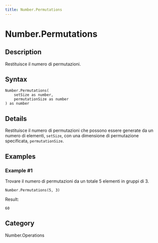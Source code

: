 ```yaml
---
title: Number.Permutations
---
```


# Number.Permutations


## Description

Restituisce il numero di permutazioni.


## Syntax

```powerquery
Number.Permutations(
    setSize as number,
    permutationSize as number
) as number
```


## Details

Restituisce il numero di permutazioni che possono essere generate da un numero di elementi, <code>setSize</code>, con una dimensione di permutazione specificata, <code>permutationSize</code>.


## Examples

### Example #1 
Trovare il numero di permutazioni da un totale 5 elementi in gruppi di 3.
```powerquery
Number.Permutations(5, 3)
```

Result: 
```powerquery
60
```




## Category
Number.Operations
